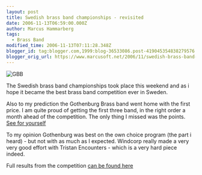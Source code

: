 ```yaml
---
layout: post
title: Swedish brass band championships - revisited
date: 2006-11-13T06:59:00.000Z
author: Marcus Hammarberg
tags:
  - Brass Band
modified_time: 2006-11-13T07:11:28.348Z
blogger_id: tag:blogger.com,1999:blog-36533086.post-419045354838279576
blogger_orig_url: https://www.marcusoft.net/2006/11/swedish-brass-band-championships.html
---
```


![GBB](http://www.goteborgbrassband.org.se/images/GBB_SM_2006_BAND.jpg)

The Swedish brass band championships took place this weekend and as i hope it became the best brass band competition ever in Sweden.

Also to my prediction the Gothenburg Brass band went home with the first price. I am quite proud of getting the first three band, in the right order a month ahead of the competition. The only thing I missed was the points. [See for yourself](https://www.marcusoft.net/2006/10/swedish-brass-band-championships.html)

To my opinion Gothenburg was best on the own choice program (the part i heard) - but not with as much as I expected. Windcorp really made a very very good effort with Tristan Encounters - which is a very hard piece indeed.

Full results from the competition [can be found here](http://www.brassband.se/main.php?page=77)
